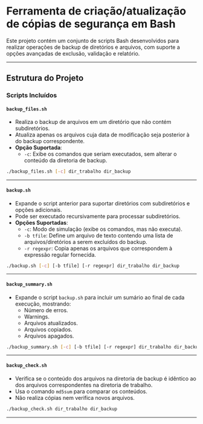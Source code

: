 # Ferramenta de criação/atualização de cópias de segurança em Bash

Este projeto contém um conjunto de scripts Bash desenvolvidos para realizar operações de backup de diretórios e arquivos, com suporte a opções avançadas de exclusão, validação e relatório.

---

## Estrutura do Projeto

### Scripts Incluídos

#### `backup_files.sh`
- Realiza o backup de arquivos em um diretório que não contém subdiretórios.
- Atualiza apenas os arquivos cuja data de modificação seja posterior à do backup correspondente.
- **Opção Suportada**:
  - `-c`: Exibe os comandos que seriam executados, sem alterar o conteúdo da diretoria de backup.

```bash
./backup_files.sh [-c] dir_trabalho dir_backup
```

---

#### `backup.sh`
- Expande o script anterior para suportar diretórios com subdiretórios e opções adicionais.
- Pode ser executado recursivamente para processar subdiretórios.
- **Opções Suportadas**:
  - `-c`: Modo de simulação (exibe os comandos, mas não executa).
  - `-b tfile`: Define um arquivo de texto contendo uma lista de arquivos/diretórios a serem excluídos do backup.
  - `-r regexpr`: Copia apenas os arquivos que correspondem à expressão regular fornecida.

```bash
./backup.sh [-c] [-b tfile] [-r regexpr] dir_trabalho dir_backup
```

---

#### `backup_summary.sh`
- Expande o script `backup.sh` para incluir um sumário ao final de cada execução, mostrando:
  - Número de erros.
  - Warnings.
  - Arquivos atualizados.
  - Arquivos copiados.
  - Arquivos apagados.

```bash
./backup_summary.sh [-c] [-b tfile] [-r regexpr] dir_trabalho dir_backup
```
---

#### `backup_check.sh`
- Verifica se o conteúdo dos arquivos na diretoria de backup é idêntico ao dos arquivos correspondentes na diretoria de trabalho.
- Usa o comando `md5sum` para comparar os conteúdos.
- Não realiza cópias nem verifica novos arquivos.

```bash
./backup_check.sh dir_trabalho dir_backup
```

---
